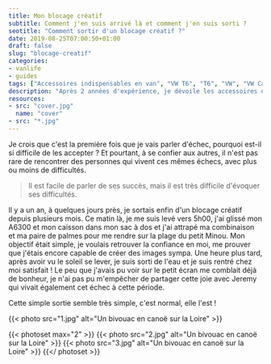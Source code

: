 ```yaml
---
title: Mon blocage créatif
subtitle: Comment j'en suis arrivé là et comment j'en suis sorti ?
seotitle: "Comment sortir d'un blocage créatif ?"
date: 2019-08-25T07:00:50+01:00
draft: false
slug: "blocage-creatif"
categories:
- vanlife
- guides
tags: ["Accessoires indispensables en van", "VW T6", "T6", "VW", "VW California", "Accessoires", "Van", "Van Life", "VW T6 California", "Conseils"]
description: "Après 2 années d'expérience, je dévoile les accessoires qui sont devenus indispensables pour ma pratique du Van avec un VW T6 Califnoria."
resources:
- src: "cover.jpg"
  name: "cover"
- src: "*.jpg"
---
```


Je crois que c'est la première fois que je vais parler d'échec, pourquoi est-il si difficile de les accepter ? Et pourtant, à se confier aux autres, il n'est pas rare de rencontrer des personnes qui vivent ces mêmes échecs, avec plus ou moins de difficultés.

> Il est facile de parler de ses succès, mais il est très difficile d'évoquer ses difficultés.

Il y a un an, à quelques jours près, je sortais enfin  d'un blocage créatif depuis plusieurs mois. Ce matin là, je me suis levé vers 5h00, j'ai glissé mon A6300 et mon caisson dans mon sac à dos et j'ai attrapé ma combinaison et ma paire de palmes pour me rendre sur la plage du petit Minou. Mon objectif était simple, je voulais retrouver la confiance en moi, me prouver que j'étais encore capable de créer des images sympa.
Une heure plus tard, après avoir vu le soleil se lever, je suis sorti de l'eau et je suis rentré chez moi satisfait ! Le peu que j'avais pu voir sur le petit écran me comblait déjà de bonheur, je n'ai pas pu m'empêcher de partager cette joie avec Jeremy qui vivait également cet échec à cette période.

Cette simple sortie semble très simple, c'est normal, elle l'est !


{{< photo src="1.jpg" alt="Un bivouac en canoë sur la Loire" >}}

{{< photoset max="2" >}}
  {{< photo src="2.jpg" alt="Un bivouac en canoë sur la Loire" >}}
  {{< photo src="3.jpg" alt="Un bivouac en canoë sur la Loire" >}}
{{</ photoset >}}
